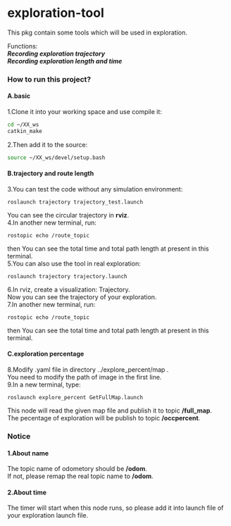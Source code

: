 # exploration-tool
This pkg contain some tools which will be used in exploration.

Functions:  
***Recording exploration trajectory  
Recording exploration length and time*** 

  
### How to run this project?
#### A.basic  
1.Clone it into your working space and use compile it:
```Bash
cd ~/XX_ws
catkin_make
```
2.Then add it to the source:
```Bash
source ~/XX_ws/devel/setup.bash
```
#### B.trajectory and route length  
3.You can test the code without any simulation environment:
```
roslaunch trajectory trajectory_test.launch
```
You can see the circular trajectory in **rviz**.  
4.In another new terminal, run:
```
rostopic echo /route_topic
```
then You can see the total time and total path length at present in this terminal.  
5.You can also use the tool in real exploration:
```
roslaunch trajectory trajectory.launch
```
6.In rviz, create a visualization: Trajectory.  
Now you can see the trajectory of your exploration.  
7.In another new terminal, run:
```
rostopic echo /route_topic
```
then You can see the total time and total path length at present in this terminal.  
#### C.exploration percentage  
8.Modify .yaml file in directory ../explore_percent/map .  
You need to modify the path of image in the first line.   
9.In a new terminal, type:
```
roslaunch explore_percent GetFullMap.launch
```
This node will read the given map file and publish it to topic **/full_map**.  
The pecentage of exploration will be publish to topic **/occpercent**.  

### Notice
#### 1.About name  
The topic name of odometory should be **/odom**.  
If not, please remap the real topic name to **/odom**.  
#### 2.About time  
The timer will start when this node runs, so please add it into launch file of your exploration launch file.
